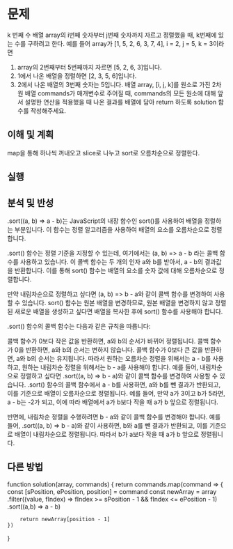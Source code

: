 # 문제
k 번째 수
배열 array의 i번째 숫자부터 j번째 숫자까지 자르고 정렬했을 때, k번째에 있는 수를 구하려고 한다.
예를 들어 array가 [1, 5, 2, 6, 3, 7, 4], i = 2, j = 5, k = 3이라면

1. array의 2번째부터 5번째까지 자르면 [5, 2, 6, 3]입니다.
2. 1에서 나온 배열을 정렬하면 [2, 3, 5, 6]입니다.
3. 2에서 나온 배열의 3번째 숫자는 5입니다.
배열 array, [i, j, k]를 원소로 가진 2차원 배열 commands가 매개변수로 주어질 때, commands의 모든 원소에 대해 앞서 설명한 연산을 적용했을 때 나온 결과를 배열에 담아 return 하도록 solution 함수를 작성해주세요.
## 이해 및 계획
map을 통해 하나씩 꺼내오고 slice로 나누고 sort로 오름차순으로 정렬한다.
## 실행

## 분석 및 반성
.sort((a, b) => a - b)는 JavaScript의 내장 함수인 sort()를 사용하여 배열을 정렬하는 부분입니다. 이 함수는 정렬 알고리즘을 사용하여 배열의 요소를 오름차순으로 정렬합니다.

.sort() 함수는 정렬 기준을 지정할 수 있는데, 여기에서는 (a, b) => a - b 라는 콜백 함수를 사용하고 있습니다. 이 콜백 함수는 두 개의 인자 a와 b를 받아서, a - b의 결과값을 반환합니다. 이를 통해 sort() 함수는 배열의 요소를 숫자 값에 대해 오름차순으로 정렬합니다.

만약 내림차순으로 정렬하고 싶다면 (a, b) => b - a와 같이 콜백 함수를 변경하여 사용할 수 있습니다. sort() 함수는 원본 배열을 변경하므로, 원본 배열을 변경하지 않고 정렬된 새로운 배열을 생성하고 싶다면 배열을 복사한 후에 sort() 함수를 사용해야 합니다.

.sort() 함수의 콜백 함수는 다음과 같은 규칙을 따릅니다:

콜백 함수가 0보다 작은 값을 반환하면, a와 b의 순서가 바뀌어 정렬됩니다.
콜백 함수가 0을 반환하면, a와 b의 순서는 변하지 않습니다.
콜백 함수가 0보다 큰 값을 반환하면, a와 b의 순서는 유지됩니다.
따라서 원하는 오름차순 정렬을 위해서는 a - b를 사용하고, 원하는 내림차순 정렬을 위해서는 b - a를 사용해야 합니다. 예를 들어, 내림차순으로 정렬하고 싶다면 .sort((a, b) => b - a)와 같이 콜백 함수를 변경하여 사용할 수 있습니다.
.sort() 함수의 콜백 함수에서 a - b를 사용하면, a와 b를 뺀 결과가 반환되고, 이를 기준으로 배열이 오름차순으로 정렬됩니다. 예를 들어, 만약 a가 3이고 b가 5라면, a - b는 -2가 되고, 이에 따라 배열에서 a가 b보다 작을 때 a가 b 앞으로 정렬됩니다.

반면에, 내림차순 정렬을 수행하려면 b - a와 같이 콜백 함수를 변경해야 합니다. 예를 들어, .sort((a, b) => b - a)와 같이 사용하면, b와 a를 뺀 결과가 반환되고, 이를 기준으로 배열이 내림차순으로 정렬됩니다. 따라서 b가 a보다 작을 때 a가 b 앞으로 정렬됩니다.
## 다른 방법
function solution(array, commands) {
    return commands.map(command => {
        const [sPosition, ePosition, position] = command
        const newArray = array
            .filter((value, fIndex) => fIndex >= sPosition - 1 && fIndex <= ePosition - 1)
            .sort((a,b) => a - b)    

        return newArray[position - 1]
    })
}